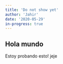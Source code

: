 ```yaml
---
title: 'Do not show yet'
author: 'Jahir'
date: '2020-05-29'
in-progress: true
---
```

  
## Hola mundo

Estoy probando esto! jeje
